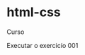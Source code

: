 # html-css 
 Curso

 <a herf="https://marcelabolognese.github.io/html-css/exercicios/ex001/index.html"> Executar o exercicío 001</a>


